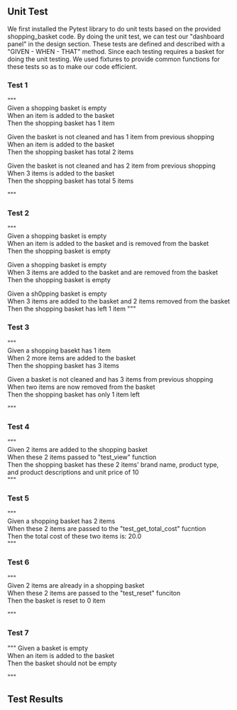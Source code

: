 ## Unit Test
We first installed the Pytest library to do unit tests based on the provided shopping_basket code. By doing the unit test, we can test our "dashboard panel" in the design section. These tests are defined and described with a "GIVEN - WHEN - THAT" method. Since each testing requires a basket for doing the unit testing. We used fixtures to provide common functions for these tests so as to make our code efficient. 

### Test 1

"""  
Given a shopping basket is empty\
When an item is added to the basket\
Then the shopping basket has 1 item

Given the basket is not cleaned and has 1 item from previous shopping\
When an item is added to the basket\
Then the shopping basket has total 2 items

Given the basket is not cleaned and has 2 item from previous shopping\
When 3 items is added to the basket\
Then the shopping basket has total 5 items

"""

### Test 2

"""\
Given a shopping basket is empty\
When an item is added to the basket and is removed from the basket\
Then the shopping basket is empty

Given a shopping basket is empty\
When 3 items are added to the basket and are removed from the basket\
Then the shopping basket is empty

Given a sh0pping basket is empty\
When 3 items are added to the basket and 2 items removed from the basket\
Then the shopping basket has left 1 item
"""

### Test 3

"""\
Given a shopping basekt has 1 item\
When 2 more items are added to the basket\
Then the shopping basket has 3 items

Given a basket is not cleaned and has 3 items from previous shopping\
When two items are now removed from the basket\
Then the shopping basket has only 1 item left

"""

### Test 4

"""\
Given 2 items are added to the shopping basket\
When these 2 items passed to "test_view" function\
Then the shopping basket has these 2 items' brand name, product type, and product descriptions and unit price of 10\
"""

### Test 5

"""\
Given a shopping basket has 2 items\
When these 2 items are passed to the "test_get_total_cost" fucntion\
Then the total cost of these two items is: 20.0\
"""


### Test 6

"""\
Given 2 items are already in a shopping basket\
When these 2 items are passed to the "test_reset" funciton\
Then the basket is reset to 0 item

"""


### Test 7

""" 
Given a basket is empty\
When an item is added to the basket\
Then the basket should not be empty

"""


## Test Results




